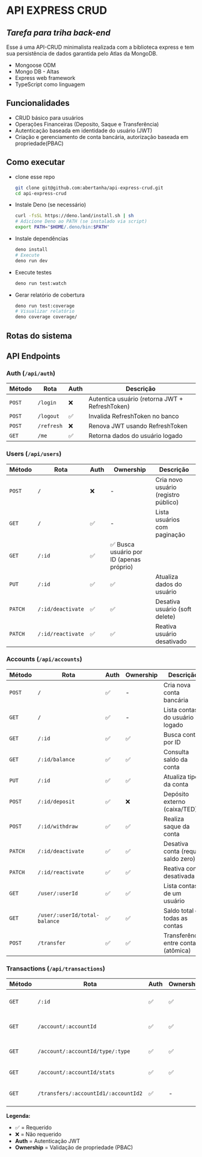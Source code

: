 # API EXPRESS CRUD
## _Tarefa para triha back-end_

Esse á uma API-CRUD minimalista realizada com a biblioteca express e tem sua persistência de dados garantida
pelo Atlas da MongoDB.

- Mongoose ODM
- Mongo DB - Altas
- Express web framework
- TypeScript como linguagem

## Funcionalidades

- CRUD básico para usuários
- Operações Financeiras (Deposito, Saque e Transferência)
- Autenticação baseada em identidade do usuário (JWT)
- Criação e gerenciamento de conta bancária, autorização baseada em propriedade(PBAC)

## Como executar
- clone esse repo
    ```bash
    git clone git@github.com:abertanha/api-express-crud.git
    cd api-express-crud
    ```
    
- Instale Deno (se necessário)
    ```bash
    curl -fsSL https://deno.land/install.sh | sh
    # Adicione Deno ao PATH (se instalado via script)
    export PATH="$HOME/.deno/bin:$PATH"
    ```
- Instale dependências
    ```bash
    deno install
    # Execute
    deno run dev
    ```
- Execute testes    
    ```bash    
    deno run test:watch
    ```
- Gerar relatório de cobertura
    ```bash
    deno run test:coverage
    # Visualizar relatório
    deno coverage coverage/
    ```
## Rotas do sistema
## API Endpoints

### Auth (`/api/auth`)

| Método | Rota | Auth | Descrição |
|--------|------|------|-----------|
| `POST` | `/login` | ❌ | Autentica usuário (retorna JWT + RefreshToken) |
| `POST` | `/logout` | ✅ | Invalida RefreshToken no banco |
| `POST` | `/refresh` | ❌ | Renova JWT usando RefreshToken |
| `GET` | `/me` | ✅ | Retorna dados do usuário logado |

### Users (`/api/users`)

| Método | Rota | Auth | Ownership | Descrição |
|--------|------|------|-----------|-----------|
| `POST` | `/` | ❌ | - | Cria novo usuário (registro público) |
| `GET` | `/` | ✅ | - | Lista usuários com paginação |
| `GET` | `/:id` | ✅ | ✅ Busca usuário por ID (apenas próprio) |
| `PUT` | `/:id` | ✅ | ✅ | Atualiza dados do usuário |
| `PATCH` | `/:id/deactivate` | ✅ | ✅ | Desativa usuário (soft delete) |
| `PATCH` | `/:id/reactivate` | ✅ | ✅ | Reativa usuário desativado |

### Accounts (`/api/accounts`)

| Método | Rota | Auth | Ownership | Descrição |
|--------|------|------|-----------|-----------|
| `POST` | `/` | ✅ | - | Cria nova conta bancária |
| `GET` | `/` | ✅ | - | Lista contas do usuário logado |
| `GET` | `/:id` | ✅ | ✅ | Busca conta por ID |
| `GET` | `/:id/balance` | ✅ | ✅ | Consulta saldo da conta |
| `PUT` | `/:id` | ✅ | ✅ | Atualiza tipo da conta |
| `POST` | `/:id/deposit` | ✅ | ❌ | Depósito externo (caixa/TED) |
| `POST` | `/:id/withdraw` | ✅ | ✅ | Realiza saque da conta |
| `PATCH` | `/:id/deactivate` | ✅ | ✅ | Desativa conta (requer saldo zero) |
| `PATCH` | `/:id/reactivate` | ✅ | ✅ | Reativa conta desativada |
| `GET` | `/user/:userId` | ✅ | ✅ | Lista contas de um usuário |
| `GET` | `/user/:userId/total-balance` | ✅ | ✅ | Saldo total de todas as contas |
| `POST` | `/transfer` | ✅ | ✅ | Transferência entre contas (atômica) |

### Transactions (`/api/transactions`)

| Método | Rota | Auth | Ownership | Descrição |
|--------|------|------|-----------|-----------|
| `GET` | `/:id` | ✅ | ✅ | Busca transação por ID |
| `GET` | `/account/:accountId` | ✅ | ✅ | Lista transações de uma conta |
| `GET` | `/account/:accountId/type/:type` | ✅ | ✅ | Filtra transações por tipo |
| `GET` | `/account/:accountId/stats` | ✅ | ✅ | Estatísticas da conta |
| `GET` | `/transfers/:accountId1/:accountId2` | ✅ | - | Transferências entre duas contas |

**Legenda:**
- ✅ = Requerido
- ❌ = Não requerido
- **Auth** = Autenticação JWT
- **Ownership** = Validação de propriedade (PBAC)
